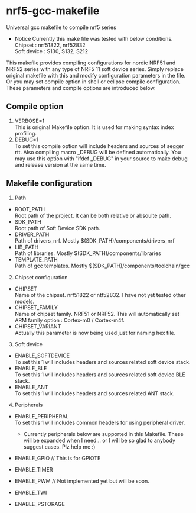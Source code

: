 # nrf5-gcc-makefile
Universal gcc makefile to compile nrf5 series

* Notice
  Currently this make file was tested with below conditions.<br>
  Chipset : nrf51822, nrf52832<br>
  Soft device : S130, S132, S212

This makefile provides compiling configurations for nordic NRF51 and NRF52 series with any type of NRF5 11 soft device series. Simply replace original makefile with this and modify configuration parameters in the file. Or you may set compile option in shell or eclipse compile configuration. These parameters and compile options are introduced below.

## Compile option
1. VERBOSE=1<br>
   This is original Makefile option. It is used for making syntax index profiling.
2. DEBUG=1<br>
   To set this compile option will include headers and sources of segger rtt. Also compiling macro _DEBUG will be defined automatically. You may use this option with "ifdef _DEBUG" in your source to make debug and release version at the same time. 

## Makefile configuration
1. Path
  - ROOT_PATH<br>
     Root path of the project. It can be both relative or absoulte path.
  - SDK_PATH<br>
     Root path of Soft Device SDK path.
  - DRIVER_PATH<br>
     Path of drivers_nrf. Mostly $(SDK_PATH)/components/drivers_nrf
  - LIB_PATH<br>
     Path of libraries. Mostly $(SDK_PATH)/components/libraries
  - TEMPLATE_PATH<br>
     Path of gcc templates. Mostly $(SDK_PATH)/components/toolchain/gcc

2. Chipset configuration
  - CHIPSET<br>
     Name of the chipset. nrf51822 or ntf52832. I have not yet tested other models.
  - CHIPSET_FAMILY<br>
     Name of chipset family. NRF51 or NRF52. This will automatically set ARM family option : Cortex-m0 / Cortex-m4f.
  - CHIPSET_VARIANT<br>
     Actually this parameter is now being used just for naming hex file.

3. Soft device
  - ENABLE_SOFTDEVICE<br>
     To set this 1 will includes headers and sources related soft device stack.
  - ENABLE_BLE<br>
     To set this 1 will includes headers and sources related soft device BLE stack.
  - ENABLE_ANT<br>
     To set this 1 will includes headers and sources related ANT stack.

4. Peripherals
  - ENABLE_PERIPHERAL<br>
     To set this 1 will includes common headers for using peripheral driver.  
     - Currently peripherals below are supported in this Makefile. These will be expanded when I need... or I will be so glad to anybody suggest cases. Plz help me :)
  
  - ENABLE_GPIO        // This is for GPIOTE
  - ENABLE_TIMER
  - ENABLE_PWM         // Not implemented yet but will be soon.
  - ENABLE_TWI
  - ENABLE_PSTORAGE
